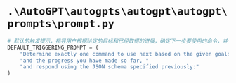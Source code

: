 # `.\AutoGPT\autogpts\autogpt\autogpt\prompts\prompt.py`

```py
# 默认的触发提示，指导用户根据给定的目标和已经取得的进展，确定下一步要使用的命令，并使用之前指定的 JSON 模式进行响应
DEFAULT_TRIGGERING_PROMPT = (
    "Determine exactly one command to use next based on the given goals "
    "and the progress you have made so far, "
    "and respond using the JSON schema specified previously:"
)
```